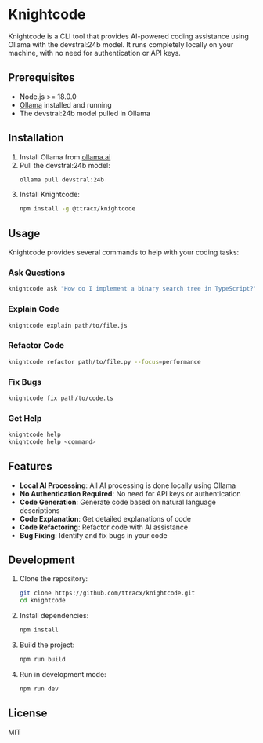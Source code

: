 # Knightcode

Knightcode is a CLI tool that provides AI-powered coding assistance using Ollama with the devstral:24b model. It runs completely locally on your machine, with no need for authentication or API keys.

## Prerequisites

- Node.js >= 18.0.0
- [Ollama](https://ollama.ai/) installed and running
- The devstral:24b model pulled in Ollama

## Installation

1. Install Ollama from [ollama.ai](https://ollama.ai/)
2. Pull the devstral:24b model:
   ```bash
   ollama pull devstral:24b
   ```
3. Install Knightcode:
   ```bash
   npm install -g @ttracx/knightcode
   ```

## Usage

Knightcode provides several commands to help with your coding tasks:

### Ask Questions
```bash
knightcode ask "How do I implement a binary search tree in TypeScript?"
```

### Explain Code
```bash
knightcode explain path/to/file.js
```

### Refactor Code
```bash
knightcode refactor path/to/file.py --focus=performance
```

### Fix Bugs
```bash
knightcode fix path/to/code.ts
```

### Get Help
```bash
knightcode help
knightcode help <command>
```

## Features

- **Local AI Processing**: All AI processing is done locally using Ollama
- **No Authentication Required**: No need for API keys or authentication
- **Code Generation**: Generate code based on natural language descriptions
- **Code Explanation**: Get detailed explanations of code
- **Code Refactoring**: Refactor code with AI assistance
- **Bug Fixing**: Identify and fix bugs in your code

## Development

1. Clone the repository:
   ```bash
   git clone https://github.com/ttracx/knightcode.git
   cd knightcode
   ```

2. Install dependencies:
   ```bash
   npm install
   ```

3. Build the project:
   ```bash
   npm run build
   ```

4. Run in development mode:
   ```bash
   npm run dev
   ```

## License

MIT

